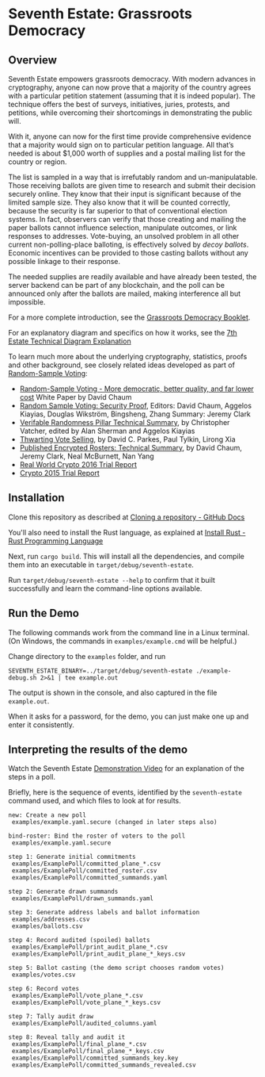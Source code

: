 # Seventh Estate: Grassroots Democracy

## Overview
Seventh Estate empowers grassroots democracy. With modern advances in
cryptography, anyone can now prove that a majority of the country
agrees with a particular petition statement (assuming that it is
indeed popular).  The technique offers
the best of surveys, initiatives, juries, protests, and petitions,
while overcoming their shortcomings in demonstrating the public will.

With it, anyone can now for the first time provide comprehensive evidence
that a majority would sign on to particular petition language.  All that’s
needed is about $1,000 worth of supplies and a postal mailing list
for the country or region.

The list is sampled in a way that is irrefutably random and
un-manipulatable.  Those receiving ballots are given time to research
and submit their decision securely online. They know that their input
is significant because of the limited sample size. They also know
that it will be counted correctly, because the security is
far superior to that of conventional election systems. In fact,
observers can verify that those creating and mailing the paper
ballots cannot influence selection, manipulate outcomes, or link
responses to addresses. Vote-buying, an unsolved problem in all other
current non-polling-place balloting, is effectively solved by *decoy ballots*.
Economic incentives can be provided to those casting ballots
without any possible linkage to their response.

The needed supplies are readily available and have already been
tested, the server backend can be part of any blockchain, and the
poll can be announced only after the ballots are mailed, making
interference all but impossible.

For a more complete introduction, see the
[Grassroots Democracy Booklet](Grassroots%20Democracy%20Booklet.pdf).

For an explanatory diagram and specifics on how it works, see the
[7th Estate Technical Diagram Explanation](7th%20estate%20technical%20description%20v1.pdf)

To learn much more about the underlying cryptography, statistics, proofs
and other background, see closely related ideas developed as part of
[Random-Sample Voting](https://rsvoting.org/):

* [Random-Sample Voting - More democratic, better quality, and far lower cost](https://rsvoting.org/whitepaper/white_paper.pdf) White Paper by David Chaum
* [Random Sample Voting: Security Proof](https://rsvoting.org/cryptographic_protocols/proof_summary.pdf),
Editors: David Chaum, Aggelos Kiayias, Douglas Wikström, Bingsheng, Zhang Summary: Jeremy Clark
* [Verifable Randomness Pillar Technical Summary](https://rsvoting.org/random_beacon/random_beacon_summary.pdf),
by Christopher Vatcher, edited by Alan Sherman and Aggelos Kiayias
* [Thwarting Vote Selling](https://docs.google.com/document/d/1a3Vz7O6RsFlQC1Z9u0ytUMqwk3MyMo2B8UCq5VZ5VIU/edit?usp=sharing),
by David C. Parkes, Paul Tylkin, Lirong Xia
* [Published Encrypted Rosters: Technical Summary](https://rsvoting.org/auditable_roster/auditable_roster_summary.pdf),
by David Chaum, Jeremy Clark, Neal McBurnett, Nan Yang
* [Real World Crypto 2016 Trial Report](https://github.com/rsvoting/publications/blob/master/trials/rwc-2016-demo-report.md)
* [Crypto 2015 Trial Report](https://github.com/rsvoting/publications/blob/master/trials/crypto-2015-demo-report.md)

## Installation

Clone this repository as described at
[Cloning a repository \- GitHub Docs](https://docs.github.com/en/github/creating-cloning-and-archiving-repositories/cloning-a-repository)

You'll also need to install the Rust language, as explained at
[Install Rust \- Rust Programming Language](https://www.rust-lang.org/tools/install)

Next, run `cargo build`. This will install all the dependencies, and
compile them into an executable in `target/debug/seventh-estate`.

Run `target/debug/seventh-estate --help` to confirm that it built
successfully and learn the command-line options available.

## Run the Demo

The following commands work from the command line in a Linux terminal.
(On Windows, the commands in `examples/example.cmd` will be helpful.)

Change directory to the `examples` folder, and run

`SEVENTH_ESTATE_BINARY=../target/debug/seventh-estate ./example-debug.sh 2>&1 | tee example.out`

The output is shown in the console, and also captured in the file `example.out`.

When it asks for a password, for the demo, you can just make one up
and enter it consistently.

## Interpreting the results of the demo
Watch the Seventh Estate [Demonstration Video](https://youtu.be/v20n5pXAcvQ) for
an explanation of the steps in a poll.

Briefly, here is the sequence of events, identified by the
`seventh-estate` command used, and which files to look at for
results.

```
new: Create a new poll
 examples/example.yaml.secure (changed in later steps also)

bind-roster: Bind the roster of voters to the poll
 examples/example.yaml.secure

step 1: Generate initial commitments
 examples/ExamplePoll/committed_plane_*.csv
 examples/ExamplePoll/committed_roster.csv
 examples/ExamplePoll/committed_summands.yaml

step 2: Generate drawn summands
 examples/ExamplePoll/drawn_summands.yaml

step 3: Generate address labels and ballot information
 examples/addresses.csv
 examples/ballots.csv

step 4: Record audited (spoiled) ballots
 examples/ExamplePoll/print_audit_plane_*.csv
 examples/ExamplePoll/print_audit_plane_*_keys.csv

step 5: Ballot casting (the demo script chooses random votes)
 examples/votes.csv

step 6: Record votes
 examples/ExamplePoll/vote_plane_*.csv
 examples/ExamplePoll/vote_plane_*_keys.csv

step 7: Tally audit draw
 examples/ExamplePoll/audited_columns.yaml

step 8: Reveal tally and audit it
 examples/ExamplePoll/final_plane_*.csv
 examples/ExamplePoll/final_plane_*_keys.csv
 examples/ExamplePoll/committed_summands_key.key
 examples/ExamplePoll/committed_summands_revealed.csv
```
